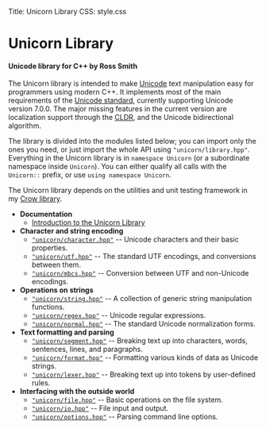 Title: Unicorn Library
CSS: style.css

# Unicorn Library #

#### Unicode library for C++ by Ross Smith ####

The Unicorn library is intended to make [Unicode](http://www.unicode.org/)
text manipulation easy for programmers using modern C++. It implements most of
the main requirements of the [Unicode
standard](http://www.unicode.org/versions/latest/), currently supporting
Unicode version 7.0.0. The major missing features in the current version are
localization support through the [CLDR](http://cldr.unicode.org/index), and
the Unicode bidirectional algorithm.

The library is divided into the modules listed below; you can import only the
ones you need, or just import the whole API using `"unicorn/library.hpp"`.
Everything in the Unicorn library is in `namespace Unicorn` (or a subordinate
namespace inside `Unicorn`). You can either qualify all calls with the
`Unicorn::` prefix, or use `using namespace Unicorn`.

The Unicorn library depends on the utilities and unit testing framework in my
[Crow library](https://github.com/CaptainCrowbar/crow-lib).

* **Documentation**
    * [Introduction to the Unicorn Library](intro.html)
* **Character and string encoding**
    * [`"unicorn/character.hpp"`](character.html) -- Unicode characters and their basic properties.
    * [`"unicorn/utf.hpp"`](utf.html) -- The standard UTF encodings, and conversions between them.
    * [`"unicorn/mbcs.hpp"`](mbcs.html) -- Conversion between UTF and non-Unicode encodings.
* **Operations on strings**
    * [`"unicorn/string.hpp"`](string.html) -- A collection of generic string manipulation functions.
    * [`"unicorn/regex.hpp"`](regex.html) -- Unicode regular expressions.
    * [`"unicorn/normal.hpp"`](normal.html) -- The standard Unicode normalization forms.
* **Text formatting and parsing**
    * [`"unicorn/segment.hpp"`](segment.html) -- Breaking text up into characters, words, sentences, lines, and paragraphs.
    * [`"unicorn/format.hpp"`](format.html) -- Formatting various kinds of data as Unicode strings.
    * [`"unicorn/lexer.hpp"`](lexer.html) -- Breaking text up into tokens by user-defined rules.
* **Interfacing with the outside world**
    * [`"unicorn/file.hpp"`](file.html) -- Basic operations on the file system.
    * [`"unicorn/io.hpp"`](io.html) -- File input and output.
    * [`"unicorn/options.hpp"`](options.html) -- Parsing command line options.

